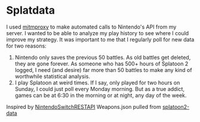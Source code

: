 # Splatdata
I used [mitmproxy](https://mitmproxy.org/) to make automated calls to Nintendo's API from my server. I wanted to be able to analyze my play history to see where I could improve my strategy. It was important to me that I regularly poll for new data for two reasons:
1. Nintendo only saves the previous 50 battles. As old battles get deleted, they are gone forever. As someone who has 500+ hours of Splatoon 2 logged, I need (and desire) far more than 50 battles to make any kind of worthwhile statistical analysis. 
2. I play Splatoon at weird times. If I say, only played for two hours on Sunday, I could just poll every Monday morning. But as a true addict, games can be at 6:30 in the morning or at night, any day of the week. 

Inspired by [NintendoSwitchRESTAPI](https://github.com/ZekeSnider/NintendoSwitchRESTAPI)
Weapons.json pulled from [splatoon2-data](https://github.com/mntone/splatoon2-data/blob/master/main.json)
